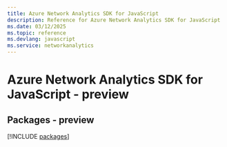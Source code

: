 ```yaml
---
title: Azure Network Analytics SDK for JavaScript
description: Reference for Azure Network Analytics SDK for JavaScript
ms.date: 03/12/2025
ms.topic: reference
ms.devlang: javascript
ms.service: networkanalytics
---
```

# Azure Network Analytics SDK for JavaScript - preview
## Packages - preview
[!INCLUDE [packages](network-analytics-index.md)]